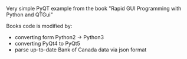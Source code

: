 Very simple PyQT example from the book "Rapid GUI Programming with Python and QTGui"

Books code is modified by:
- converting form Python2 -> Python3
- converting PyQt4 to PyQt5
- parse up-to-date Bank of Canada data via json format
